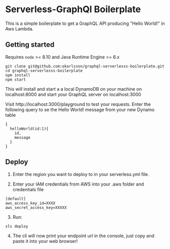 # Serverless-GraphQl Boilerplate

This is a simple boilerplate to get a GraphQL API producing "Hello World!" in Aws Lambda.  

## Getting started

Requires `node` >= 8.10 and Java Runtime Engine >= 6.x

```
git clone git@github.com:okarlsson/graphql-serverlesss-boilerplate.git
cd graphql-serverlesss-boilerplate
npm install
npm start
```
This will install and start a a local DynamoDB on your machine on localhost:8000 and start your GraphQL server on localhost:3000

Visit http://localhost:3000/playground to test your requests. Enter the following query to se the Hello World! message from your new Dynamo table

```
{
  helloWorld(id:1){
    id,
    message
  }
}
```

## Deploy

1) Enter the region you want to deploy to in your serverless.yml file.

2) Enter your IAM credentials from AWS into your .aws folder and credentials file

```
[default]
aws_access_key_id=XXXX
aws_secret_access_key=XXXXX
```

3) Run:
```
sls deploy
```

4) The cli will now print your endpoint url in the console, just copy and paste it into your web browser!
